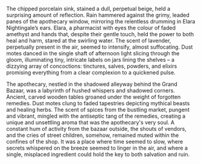 The chipped porcelain sink, stained a dull, perpetual beige, held a surprising amount of reflection.  Rain hammered against the grimy, leaded panes of the apothecary window, mirroring the relentless drumming in Elara Nightingale’s ears.  Elara, a pharmacist with eyes the colour of faded amethyst and hands that, despite their gentle touch, held the power to both heal and harm, stared at the swirling water.  The scent of lavender, perpetually present in the air, seemed to intensify, almost suffocating.  Dust motes danced in the single shaft of afternoon light slicing through the gloom, illuminating tiny, intricate labels on jars lining the shelves –  a dizzying array of concoctions:  tinctures, salves, powders, and elixirs promising everything from a clear complexion to a quickened pulse.

The apothecary, nestled in the shadowed alleyway behind the Grand Bazaar, was a labyrinth of hushed whispers and shadowed corners.  Ancient, carved wooden tables groaned under the weight of forgotten remedies.  Dust motes clung to faded tapestries depicting mythical beasts and healing herbs. The scent of spices from the bustling market, pungent and vibrant, mingled with the antiseptic tang of the remedies, creating a unique and unsettling aroma that was the apothecary's very soul.  A constant hum of activity from the bazaar outside, the shouts of vendors, and the cries of street children, somehow, remained muted within the confines of the shop.  It was a place where time seemed to slow, where secrets whispered on the breeze seemed to linger in the air, and where a single, misplaced ingredient could hold the key to both salvation and ruin.
